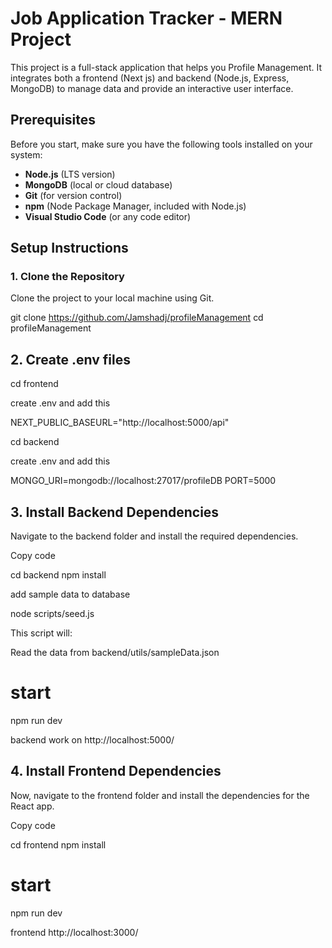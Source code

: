 # Job Application Tracker - MERN Project

This project is a full-stack application that helps you Profile Management. It integrates both a frontend (Next js) and backend (Node.js, Express, MongoDB) to manage data and provide an interactive user interface.

## Prerequisites

Before you start, make sure you have the following tools installed on your system:

- **Node.js** (LTS version)
- **MongoDB** (local or cloud database)
- **Git** (for version control)
- **npm** (Node Package Manager, included with Node.js)
- **Visual Studio Code** (or any code editor)

## Setup Instructions

### 1. Clone the Repository

Clone the project to your local machine using Git.

git clone https://github.com/Jamshadj/profileManagement
cd profileManagement

## 2. Create .env files 

cd frontend

create .env and add this 

NEXT_PUBLIC_BASEURL="http://localhost:5000/api"

cd backend

create .env and add this 

MONGO_URI=mongodb://localhost:27017/profileDB
PORT=5000

## 3. Install Backend Dependencies
Navigate to the backend folder and install the required dependencies.

Copy code

cd backend
npm install

add sample data to database

node scripts/seed.js

This script will:

Read the data from backend/utils/sampleData.json

# start
npm run dev 

backend work on http://localhost:5000/


## 4. Install Frontend Dependencies
Now, navigate to the frontend folder and install the dependencies for the React app.

Copy code

cd frontend
npm install



# start
npm run dev 

frontend http://localhost:3000/










